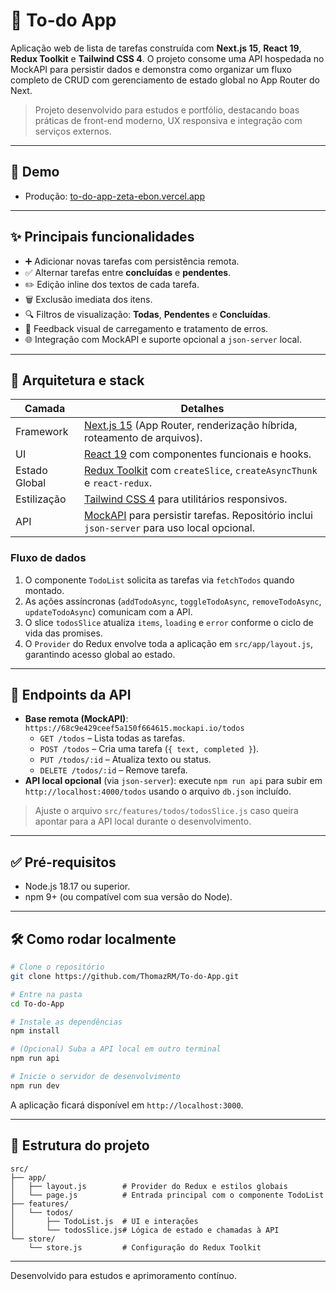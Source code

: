 # 📝 To-do App

Aplicação web de lista de tarefas construída com **Next.js 15**, **React 19**, **Redux Toolkit** e **Tailwind CSS 4**. O projeto consome uma API hospedada no MockAPI para persistir dados e demonstra como organizar um fluxo completo de CRUD com gerenciamento de estado global no App Router do Next.

> Projeto desenvolvido para estudos e portfólio, destacando boas práticas de front-end moderno, UX responsiva e integração com serviços externos.

---

## 🚀 Demo
- Produção: [to-do-app-zeta-ebon.vercel.app](https://to-do-app-zeta-ebon.vercel.app/)

---


## ✨ Principais funcionalidades
- ➕ Adicionar novas tarefas com persistência remota.
- ✅ Alternar tarefas entre **concluídas** e **pendentes**.
- ✏️ Edição inline dos textos de cada tarefa.
- 🗑️ Exclusão imediata dos itens.
- 🔍 Filtros de visualização: **Todas**, **Pendentes** e **Concluídas**.
- 🔄 Feedback visual de carregamento e tratamento de erros.
- 🌐 Integração com MockAPI e suporte opcional a `json-server` local.


---

## 🧱 Arquitetura e stack
| Camada | Detalhes |
| --- | --- |
| Framework | [Next.js 15](https://nextjs.org/) (App Router, renderização híbrida, roteamento de arquivos). |
| UI | [React 19](https://react.dev/) com componentes funcionais e hooks. |
| Estado Global | [Redux Toolkit](https://redux-toolkit.js.org/) com `createSlice`, `createAsyncThunk` e `react-redux`. |
| Estilização | [Tailwind CSS 4](https://tailwindcss.com/) para utilitários responsivos. |
| API | [MockAPI](https://mockapi.io/) para persistir tarefas. Repositório inclui `json-server` para uso local opcional. |

### Fluxo de dados
1. O componente `TodoList` solicita as tarefas via `fetchTodos` quando montado.
2. As ações assíncronas (`addTodoAsync`, `toggleTodoAsync`, `removeTodoAsync`, `updateTodoAsync`) comunicam com a API.
3. O slice `todosSlice` atualiza `items`, `loading` e `error` conforme o ciclo de vida das promises.
4. O `Provider` do Redux envolve toda a aplicação em `src/app/layout.js`, garantindo acesso global ao estado.

---

## 🔌 Endpoints da API
- **Base remota (MockAPI)**: `https://68c9e429ceef5a150f664615.mockapi.io/todos`
  - `GET /todos` – Lista todas as tarefas.
  - `POST /todos` – Cria uma tarefa (`{ text, completed }`).
  - `PUT /todos/:id` – Atualiza texto ou status.
  - `DELETE /todos/:id` – Remove tarefa.
- **API local opcional** (via `json-server`): execute `npm run api` para subir em `http://localhost:4000/todos` usando o arquivo `db.json` incluído.

> Ajuste o arquivo `src/features/todos/todosSlice.js` caso queira apontar para a API local durante o desenvolvimento.

---

## ✅ Pré-requisitos
- Node.js 18.17 ou superior.
- npm 9+ (ou compatível com sua versão do Node).

---

## 🛠️ Como rodar localmente
```bash
# Clone o repositório
git clone https://github.com/ThomazRM/To-do-App.git

# Entre na pasta
cd To-do-App

# Instale as dependências
npm install

# (Opcional) Suba a API local em outro terminal
npm run api

# Inicie o servidor de desenvolvimento
npm run dev
```
A aplicação ficará disponível em `http://localhost:3000`.

---

## 📂 Estrutura do projeto
```
src/
├── app/
│   ├── layout.js        # Provider do Redux e estilos globais
│   └── page.js          # Entrada principal com o componente TodoList
├── features/
│   └── todos/
│       ├── TodoList.js  # UI e interações
│       └── todosSlice.js# Lógica de estado e chamadas à API
└── store/
    └── store.js         # Configuração do Redux Toolkit
```

---


Desenvolvido para estudos e aprimoramento contínuo.

